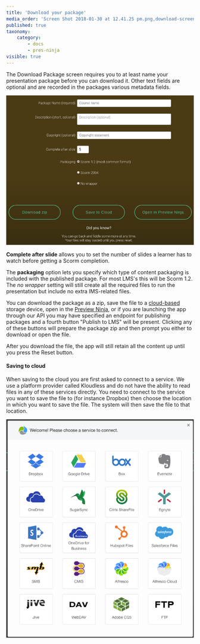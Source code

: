 ```yaml
---
title: 'Download your package'
media_order: 'Screen Shot 2018-01-30 at 12.41.25 pm.png,download-screen.png'
published: true
taxonomy:
    category:
        - docs
        - pres-ninja
visible: true
---
```


The Download Package screen requires you to at least name your presentation package before you can download it. Other text fields are optional and are recorded in the packages various metadata fields.

![](download-screen.png)

**Complete after slide** allows you to set the number of slides a learner has to watch before getting a Scorm completion.

The **packaging** option lets you specify which type of content packaging is included with the published package. For most LMS's this will be Scorm 1.2. The _no wrapper_ setting will still create all the required files to run the presentation but include no extra IMS-related files.

You can download the package as a zip, save the file to a [cloud-based](usage/download-settings#saving-to-cloud) storage device, open in the [Preview Ninja](https://preview.coursesuite.ninja/), or if you are launching the app through our API you may have specified an endpoint for publishing packages and a fourth button "Publish to LMS" will be present. Clicking any of these buttons will prepare the package zip and then prompt you either to download or open the file.

After you download the file, the app will still retain all the content up until you press the Reset button.

#### Saving to cloud

When saving to the cloud you are first asked to connect to a service. We use a platform provider called Kloudless and do not have the ability to read files in any of these services directly. You need to connect to the service you want to save the file to (for instance Dropbox) then choose the location in which you want to save the file. The system will then save the file to that location.

![](Screen%20Shot%202018-01-30%20at%2012.41.25%20pm.png)